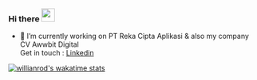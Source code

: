 ### Hi there <img src="https://media.giphy.com/media/hvRJCLFzcasrR4ia7z/giphy.gif" width="27px">

<!--
**windantara/windantara** is a ✨ _special_ ✨ repository because its `README.md` (this file) appears on your GitHub profile.

Here are some ideas to get you started:

- 🔭 I’m currently working on ...
- 🌱 I’m currently learning ...
- 👯 I’m looking to collaborate on ...
- 🤔 I’m looking for help with ...
- 💬 Ask me about ...
- 📫 How to reach me: ...
- 😄 Pronouns: ...
- ⚡ Fun fact: ...
-->

- 🔭 I’m currently working on PT Reka Cipta Aplikasi & also my company CV Awwbit Digital<br>
Get in touch : <a href="https://www.linkedin.com/in/windantara/" target="_blank">Linkedin</a>

[![willianrod's wakatime stats](https://github-readme-stats.vercel.app/api/wakatime?username=windantara)](https://github.com/anuraghazra/github-readme-stats)
